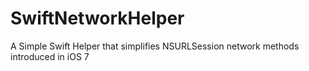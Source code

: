 # SwiftNetworkHelper
A Simple Swift Helper that simplifies NSURLSession network methods introduced in iOS 7
